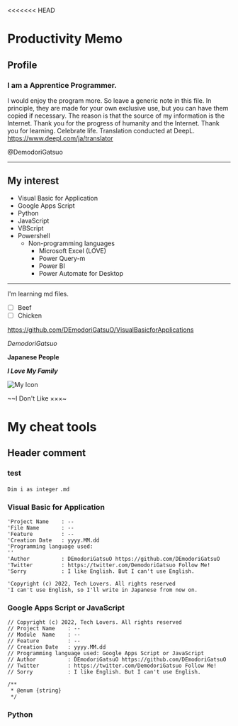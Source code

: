 <<<<<<< HEAD
# Productivity Memo
## Profile
### I am a Apprentice Programmer.
I would enjoy the program more.
So leave a generic note in this file.
In principle, they are made for your own exclusive use, but you can have them copied if necessary.
The reason is that the source of my information is the Internet.
Thank you for the progress of humanity and the Internet.
Thank you for learning. Celebrate life.
Translation conducted at DeepL. https://www.deepl.com/ja/translator

@DemodoriGatsuo
***
## My interest
* Visual Basic for Application
* Google Apps Script
* Python
* JavaScript
* VBScript
* Powershell
    * Non-programming languages
        * Microsoft Excel (LOVE)
        * Power Query-m
        * Power BI
        * Power Automate for Desktop
***
I'm learning md files.
- [ ] Beef
- [ ] Chicken

<https://github.com/DEmodoriGatsuO/VisualBasicforApplications>

*DemodoriGatsuo*

**Japanese People**

***I Love My Family***

![My Icon](https://twitter.com/DemodoriGatsuo/photo)

~~I Don't Like ×××~

# My cheat tools
## Header comment
### test
`Dim i as integer`
`.md`

### Visual Basic for Application

```html:VBA_Comment
'Project Name    : --
'File Name       : --
'Feature         : --
'Creation Date   : yyyy.MM.dd
'Programming language used:
'' 
'Author          : DEmodoriGatsuO https://github.com/DEmodoriGatsuO
'Twitter         : https://twitter.com/DemodoriGatsuo Follow Me!
'Sorry           : I like English. But I can't use English.

'Copyright (c) 2022, Tech Lovers. All rights reserved
'I can't use English, so I'll write in Japanese from now on.

```

### Google Apps Script or JavaScript

```html:GASorJS_Comment
// Copyright (c) 2022, Tech Lovers. All rights reserved
// Project Name    : --
// Module  Name    : --
// Feature         : --
// Creation Date   : yyyy.MM.dd
// Programming language used: Google Apps Script or JavaScript 
// Author          : DEmodoriGatsuO https://github.com/DEmodoriGatsuO
// Twitter         : https://twitter.com/DemodoriGatsuo Follow Me!
// Sorry           : I like English. But I can't use English.

/**
 * @enum {string}
 */
 ```

 ### Python
 